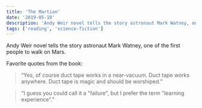 ```yaml
---
title: 'The Martian'
date: '2019-05-18'
description: 'Andy Weir novel tells the story astronaut Mark Watney, one of the first people to walk on Mars.'
tags: ['reading', 'science-fiction']
---
```


Andy Weir novel tells the story astronaut Mark Watney, one of the first people to walk on Mars.

Favorite quotes from the book:

> “Yes, of course duct tape works in a near-vacuum. Duct tape works anywhere. Duct tape is magic and should be worshiped.”

> “I guess you could call it a "failure", but I prefer the term "learning experience".”
